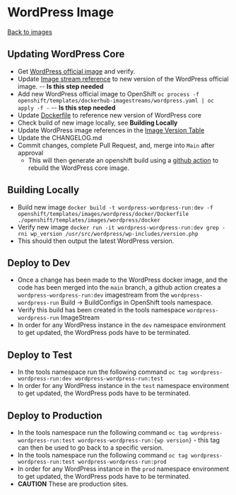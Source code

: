 # WordPress Image

[Back to images](../README.md)

## Updating WordPress Core
* Get [WordPress official image](https://hub.docker.com/_/wordpress) and verify.
* Update [Image stream reference](https://github.com/bcgov/wordpress/blob/main/openshift/templates/dockerhub-imagestreams/wordpress.yaml#L36) to new version of the WordPress official image.  -- **Is this step needed**
* Add new WordPress official image to OpenShift `oc process -f openshift/templates/dockerhub-imagestreams/wordpress.yaml | oc apply -f -` -- **Is this step needed**
* Update [Dockerfile](https://github.com/bcgov/wordpress/blob/main/openshift/templates/images/wordpress/docker/Dockerfile#L1) to reference new version of WordPress core 
* Check build of new image locally, see **Building Locally**
* Update WordPress image references in the [Image Version Table](https://github.com/bcgov/wordpress/blob/main/openshift/templates/README.md)
* Update the CHANGELOG.md
* Commit changes, complete Pull Request, and, merge into `Main` after approval
  * This will then generate an openshift build using a [github action](https://github.com/bcgov/wordpress/blob/main/.github/workflows/wordpress-build.yaml) to rebuild the WordPress core image.

## Building Locally
* Build new image `docker build -t wordpress-wordpress-run:dev -f openshift/templates/images/wordpress/docker/Dockerfile ./openshift/templates/images/wordpress/docker`
* Verify new image `docker run -it wordpress-wordpress-run:dev grep -rni wp_version /usr/src/wordpress/wp-includes/version.php`
* This should then output the latest WordPress version.

## Deploy to Dev
*  Once a change has been made to the WordPress docker image, and the code has been merged into the `main` branch, a github action creates a `wordpress-wordpress-run:dev` imagestream from the `wordpress-wordpress-run` Build -> BuildConfigs in OpenShift tools namespace.
*  Verify this build has been created in the tools namespace `wordpress-wordpress-run` ImageStream
*  In order for any WordPress instance in the `dev` namespace environment to get updated, the WordPress pods have to be terminated.


## Deploy to Test
* In the tools namespace run the following command `oc tag wordpress-wordpress-run:dev wordpress-wordpress-run:test`  
* In order for any WordPress instance in the `test` namespace environment to get updated, the WordPress pods have to be terminated.

## Deploy to Production
* In the tools namespace run the following command `oc tag wordpress-wordpress-run:test wordpress-wordpress-run:{wp version}`  - this tag can then be used to go back to a specific version.
* In the tools namespace run the following command `oc tag wordpress-wordpress-run:test wordpress-wordpress-run:prod`  
*  In order for any WordPress instance in the `prod` namespace environment to get updated, the WordPress pods have to be terminated.
*  **CAUTION** These are production sites.